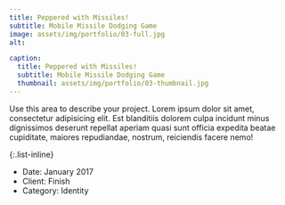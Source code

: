 ```yaml
---
title: Peppered with Missiles!
subtitle: Mobile Missile Dodging Game
image: assets/img/portfolio/03-full.jpg
alt: 

caption:
  title: Peppered with Missiles!
  subtitle: Mobile Missile Dodging Game
  thumbnail: assets/img/portfolio/03-thumbnail.jpg
---
```

Use this area to describe your project. Lorem ipsum dolor sit amet, consectetur adipisicing elit. Est blanditiis dolorem culpa incidunt minus dignissimos deserunt repellat aperiam quasi sunt officia expedita beatae cupiditate, maiores repudiandae, nostrum, reiciendis facere nemo!

{:.list-inline}
- Date: January 2017
- Client: Finish
- Category: Identity

